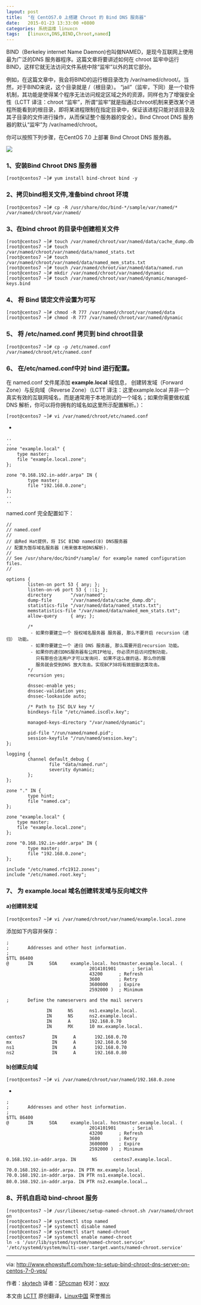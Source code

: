 ```yaml
---
layout: post
title:	"在 CentOS7.0 上搭建 Chroot 的 Bind DNS 服务器"
date:	2015-01-23 13:33:00 +0800 
categories:	系统运维 linuxcn 
tags:	[linuxcn,DNS,BIND,Chroot,named]
---
```



BIND（Berkeley internet Name Daemon)也叫做NAMED，是现今互联网上使用最为广泛的DNS 服务器程序。这篇文章将要讲述如何在 chroot 监牢中运行 BIND，这样它就无法访问文件系统中除“监牢”以外的其它部分。


例如，在这篇文章中，我会将BIND的运行根目录改为 /var/named/chroot/。当然，对于BIND来说，这个目录就是 /（根目录）。 “jail”（监牢，下同）是一个软件机制，其功能是使得某个程序无法访问规定区域之外的资源，同样也为了增强安全性（LCTT 译注：chroot “监牢”，所谓“监牢”就是指通过chroot机制来更改某个进程所能看到的根目录，即将某进程限制在指定目录中，保证该进程只能对该目录及其子目录的文件进行操作，从而保证整个服务器的安全）。Bind Chroot DNS 服务器的默认“监牢”为 /var/named/chroot。


你可以按照下列步骤，在CentOS 7.0 上部署 Bind Chroot DNS 服务器。


![](/Asserts/Images/album/201501/22/214634ey75e65qmhz4h764.jpg)


### 1、安装Bind Chroot DNS 服务器



```
[root@centos7 ~]# yum install bind-chroot bind -y

```

### 2、拷贝bind相关文件,准备bind chroot 环境



```
[root@centos7 ~]# cp -R /usr/share/doc/bind-*/sample/var/named/* /var/named/chroot/var/named/

```

### 3、在bind chroot 的目录中创建相关文件



```
[root@centos7 ~]# touch /var/named/chroot/var/named/data/cache_dump.db
[root@centos7 ~]# touch /var/named/chroot/var/named/data/named_stats.txt
[root@centos7 ~]# touch /var/named/chroot/var/named/data/named_mem_stats.txt
[root@centos7 ~]# touch /var/named/chroot/var/named/data/named.run
[root@centos7 ~]# mkdir /var/named/chroot/var/named/dynamic
[root@centos7 ~]# touch /var/named/chroot/var/named/dynamic/managed-keys.bind

```

### 4、 将 Bind 锁定文件设置为可写



```
[root@centos7 ~]# chmod -R 777 /var/named/chroot/var/named/data
[root@centos7 ~]# chmod -R 777 /var/named/chroot/var/named/dynamic

```

### 5、 将 /etc/named.conf 拷贝到 bind chroot目录



```
[root@centos7 ~]# cp -p /etc/named.conf /var/named/chroot/etc/named.conf

```

### 6、 在/etc/named.conf中对 bind 进行配置。


在 named.conf 文件尾添加 **example.local** 域信息， 创建转发域（Forward Zone）与反向域（Reverse Zone）（LCTT 译注：这里example.local 并非一个真实有效的互联网域名，而是通常用于本地测试的一个域名；如果你需要做权威 DNS 解析，你可以将你拥有的域名如这里所示配置解析。）：



```
[root@centos7 ~]# vi /var/named/chroot/etc/named.conf

```

 -



```
..
..
zone "example.local" {
    type master;
    file "example.local.zone";
};

zone "0.168.192.in-addr.arpa" IN {
        type master;
        file "192.168.0.zone";
};
..
..

```

named.conf 完全配置如下：



```
//
// named.conf
//
// 由Red Hat提供，将 ISC BIND named(8) DNS服务器 
// 配置为暂存域名服务器 (用来做本地DNS解析).
//
// See /usr/share/doc/bind*/sample/ for example named configuration files.
//

options {
        listen-on port 53 { any; };
        listen-on-v6 port 53 { ::1; };
        directory       "/var/named";
        dump-file       "/var/named/data/cache_dump.db";
        statistics-file "/var/named/data/named_stats.txt";
        memstatistics-file "/var/named/data/named_mem_stats.txt";
        allow-query     { any; };

        /*
         - 如果你要建立一个 授权域名服务器 服务器, 那么不要开启 recursion（递归） 功能。
         - 如果你要建立一个 递归 DNS 服务器, 那么需要开启recursion 功能。
         - 如果你的递归DNS服务器有公网IP地址, 你必须开启访问控制功能，
           只有那些合法用户才可以发询问. 如果不这么做的话，那么你的服
           服务就会受到DNS 放大攻击。实现BCP38将有效抵御这类攻击。
        */
        recursion yes;

        dnssec-enable yes;
        dnssec-validation yes;
        dnssec-lookaside auto;

        /* Path to ISC DLV key */
        bindkeys-file "/etc/named.iscdlv.key";

        managed-keys-directory "/var/named/dynamic";

        pid-file "/run/named/named.pid";
        session-keyfile "/run/named/session.key";
};

logging {
        channel default_debug {
                file "data/named.run";
                severity dynamic;
        };
};

zone "." IN {
        type hint;
        file "named.ca";
};

zone "example.local" {
    type master;
    file "example.local.zone";
};

zone "0.168.192.in-addr.arpa" IN {
        type master;
        file "192.168.0.zone";
};

include "/etc/named.rfc1912.zones";
include "/etc/named.root.key";

```

### 7、 为 example.local 域名创建转发域与反向域文件


#### a)创建转发域



```
[root@centos7 ~]# vi /var/named/chroot/var/named/example.local.zone

```

添加如下内容并保存：



```
;
;       Addresses and other host information.
;
$TTL 86400
@       IN      SOA     example.local. hostmaster.example.local. (
                               2014101901      ; Serial
                               43200      ; Refresh
                               3600       ; Retry
                               3600000    ; Expire
                               2592000 )  ; Minimum

;       Define the nameservers and the mail servers

               IN      NS      ns1.example.local.
               IN      NS      ns2.example.local.
               IN      A       192.168.0.70
               IN      MX      10 mx.example.local.

centos7          IN      A       192.168.0.70
mx               IN      A       192.168.0.50
ns1              IN      A       192.168.0.70
ns2              IN      A       192.168.0.80

```

#### b)创建反向域



```
[root@centos7 ~]# vi /var/named/chroot/var/named/192.168.0.zone

```

 -



```
;
;       Addresses and other host information.
;
$TTL 86400
@       IN      SOA     example.local. hostmaster.example.local. (
                               2014101901      ; Serial
                               43200      ; Refresh
                               3600       ; Retry
                               3600000    ; Expire
                               2592000 )  ; Minimum

0.168.192.in-addr.arpa. IN      NS      centos7.example.local.

70.0.168.192.in-addr.arpa. IN PTR mx.example.local.
70.0.168.192.in-addr.arpa. IN PTR ns1.example.local.
80.0.168.192.in-addr.arpa. IN PTR ns2.example.local.。

```

### 8、开机自启动 bind-chroot 服务



```
[root@centos7 ~]# /usr/libexec/setup-named-chroot.sh /var/named/chroot on
[root@centos7 ~]# systemctl stop named
[root@centos7 ~]# systemctl disable named
[root@centos7 ~]# systemctl start named-chroot
[root@centos7 ~]# systemctl enable named-chroot
ln -s '/usr/lib/systemd/system/named-chroot.service' '/etc/systemd/system/multi-user.target.wants/named-chroot.service'
```



---


via: <http://www.ehowstuff.com/how-to-setup-bind-chroot-dns-server-on-centos-7-0-vps/>


作者：[skytech](http://www.ehowstuff.com/author/mhstar/) 译者：[SPccman](https://github.com/SPccman) 校对：[wxy](https://github.com/wxy)


本文由 [LCTT](https://github.com/LCTT/TranslateProject) 原创翻译，[Linux中国](http://linux.cn/) 荣誉推出
